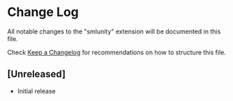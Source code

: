 # Change Log

All notable changes to the "smlunity" extension will be documented in this file.

Check [Keep a Changelog](http://keepachangelog.com/) for recommendations on how to structure this file.

## [Unreleased]

- Initial release
